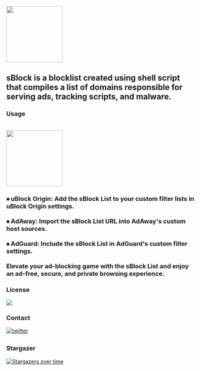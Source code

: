 <div align="left">
  <img height="150" src="https://i.postimg.cc/xT9nh3wD/s-1.png" />
</div>

<h2><p align="left">sBlock is a blocklist created using shell script that compiles a list of domains responsible for serving ads, tracking scripts, and malware.</p></h2>

<div align="left"> <h3>Usage</h3></div>
<br clear="both">

<div align="left">
  <img height="150" src="https://i.postimg.cc/59Qskz3S/Screenshot-2025-02-15-230321.png"  />
</div>

<div align="left">
  <h3>
  ⦁ uBlock Origin: Add the sBlock List to your custom filter lists in uBlock Origin settings.<br><br>
  ⦁ AdAway: Import the sBlock List URL into AdAway's custom host sources.<br><br>
  ⦁ AdGuard: Include the sBlock List in AdGuard's custom filter settings.<br><br>
  Elevate your ad-blocking game with the sBlock List and enjoy an ad-free, secure, and private browsing experience.
  </h3>
  </div>
<div align="left"> <h3>License</h3></div>
<a href="https://mit-license.org/" target="blank">
<div align="left">
<img src=https://ziadoua.github.io/m3-Markdown-Badges/badges/LicenceMIT/licencemit1.svg

</div></a>

<div align="left"><h3>Contact</h3></div>
<a href="https://twitter.com/swastiksagarr" target="blank">
<div align="left">
<img src=https://ziadoua.github.io/m3-Markdown-Badges/badges/Twitter/twitter2.svg
?&style=for-the-badge&logo=twitter&logoColor=white alt=twitter style="margin-bottom: 5px;" />
  </div></a>

<div align="left"> <h3>Stargazer</h3></div>

[![Stargazers over time](https://starchart.cc/swastiksagar/sblock.svg?variant=adaptive)](https://starchart.cc/swastiksagar/sblock)

